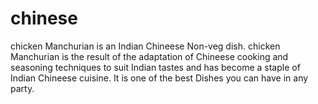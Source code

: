 # chinese
chicken Manchurian is an Indian Chineese Non-veg dish.
chicken Manchurian is the result of the adaptation of Chineese cooking and seasoning techniques to suit Indian tastes and has become a staple of Indian Chineese cuisine. 
It is one of the best Dishes you can have in any party.
